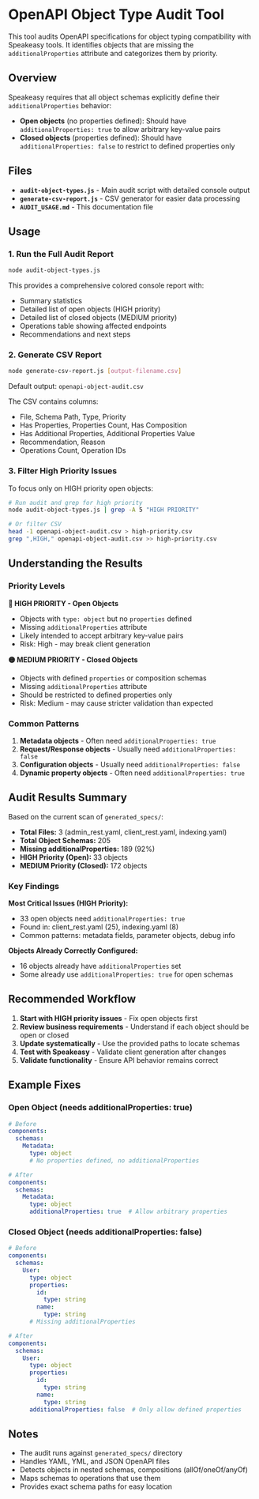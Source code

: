 # OpenAPI Object Type Audit Tool

This tool audits OpenAPI specifications for object typing compatibility with Speakeasy tools. It identifies objects that are missing the `additionalProperties` attribute and categorizes them by priority.

## Overview

Speakeasy requires that all object schemas explicitly define their `additionalProperties` behavior:

- **Open objects** (no properties defined): Should have `additionalProperties: true` to allow arbitrary key-value pairs
- **Closed objects** (properties defined): Should have `additionalProperties: false` to restrict to defined properties only

## Files

- **`audit-object-types.js`** - Main audit script with detailed console output
- **`generate-csv-report.js`** - CSV generator for easier data processing
- **`AUDIT_USAGE.md`** - This documentation file

## Usage

### 1. Run the Full Audit Report

```bash
node audit-object-types.js
```

This provides a comprehensive colored console report with:
- Summary statistics
- Detailed list of open objects (HIGH priority)
- Detailed list of closed objects (MEDIUM priority) 
- Operations table showing affected endpoints
- Recommendations and next steps

### 2. Generate CSV Report

```bash
node generate-csv-report.js [output-filename.csv]
```

Default output: `openapi-object-audit.csv`

The CSV contains columns:
- File, Schema Path, Type, Priority
- Has Properties, Properties Count, Has Composition
- Has Additional Properties, Additional Properties Value
- Recommendation, Reason
- Operations Count, Operation IDs

### 3. Filter High Priority Issues

To focus only on HIGH priority open objects:

```bash
# Run audit and grep for high priority
node audit-object-types.js | grep -A 5 "HIGH PRIORITY"

# Or filter CSV
head -1 openapi-object-audit.csv > high-priority.csv
grep ",HIGH," openapi-object-audit.csv >> high-priority.csv
```

## Understanding the Results

### Priority Levels

**🔴 HIGH PRIORITY - Open Objects**
- Objects with `type: object` but no `properties` defined
- Missing `additionalProperties` attribute
- Likely intended to accept arbitrary key-value pairs
- Risk: High - may break client generation

**🟡 MEDIUM PRIORITY - Closed Objects** 
- Objects with defined `properties` or composition schemas
- Missing `additionalProperties` attribute  
- Should be restricted to defined properties only
- Risk: Medium - may cause stricter validation than expected

### Common Patterns

1. **Metadata objects** - Often need `additionalProperties: true`
2. **Request/Response objects** - Usually need `additionalProperties: false`
3. **Configuration objects** - Usually need `additionalProperties: false`
4. **Dynamic property objects** - Often need `additionalProperties: true`

## Audit Results Summary

Based on the current scan of `generated_specs/`:

- **Total Files:** 3 (admin_rest.yaml, client_rest.yaml, indexing.yaml)
- **Total Object Schemas:** 205
- **Missing additionalProperties:** 189 (92%)
- **HIGH Priority (Open):** 33 objects
- **MEDIUM Priority (Closed):** 172 objects

### Key Findings

**Most Critical Issues (HIGH Priority):**
- 33 open objects need `additionalProperties: true`
- Found in: client_rest.yaml (25), indexing.yaml (8)
- Common patterns: metadata fields, parameter objects, debug info

**Objects Already Correctly Configured:**
- 16 objects already have `additionalProperties` set
- Some already use `additionalProperties: true` for open schemas

## Recommended Workflow

1. **Start with HIGH priority issues** - Fix open objects first
2. **Review business requirements** - Understand if each object should be open or closed
3. **Update systematically** - Use the provided paths to locate schemas
4. **Test with Speakeasy** - Validate client generation after changes
5. **Validate functionality** - Ensure API behavior remains correct

## Example Fixes

### Open Object (needs additionalProperties: true)
```yaml
# Before
components:
  schemas:
    Metadata:
      type: object
      # No properties defined, no additionalProperties

# After  
components:
  schemas:
    Metadata:
      type: object
      additionalProperties: true  # Allow arbitrary properties
```

### Closed Object (needs additionalProperties: false)
```yaml
# Before
components:
  schemas:
    User:
      type: object
      properties:
        id: 
          type: string
        name:
          type: string
      # Missing additionalProperties

# After
components:
  schemas:
    User:
      type: object
      properties:
        id: 
          type: string
        name:
          type: string
      additionalProperties: false  # Only allow defined properties
```

## Notes

- The audit runs against `generated_specs/` directory
- Handles YAML, YML, and JSON OpenAPI files  
- Detects objects in nested schemas, compositions (allOf/oneOf/anyOf)
- Maps schemas to operations that use them
- Provides exact schema paths for easy location